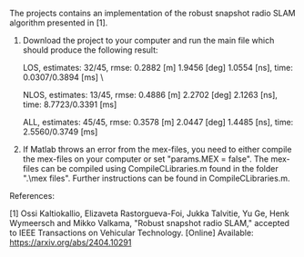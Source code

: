 The projects contains an implementation of the robust snapshot radio SLAM algorithm presented in [1].

1. Download the project to your computer and run the main file which should produce the following result:

   LOS, estimates:  32/45, rmse: 0.2882 [m] 1.9456 [deg] 1.0554 [ns], time: 0.0307/0.3894 [ms] \\
   
   NLOS, estimates: 13/45, rmse: 0.4886 [m] 2.2702 [deg] 2.1263 [ns], time: 8.7723/0.3391 [ms]

   ALL, estimates:  45/45, rmse: 0.3578 [m] 2.0447 [deg] 1.4485 [ns], time: 2.5560/0.3749 [ms]

3. If Matlab throws an error from the mex-files, you need to either compile the mex-files on your computer or set "params.MEX = false". The mex-files can be compiled using CompileCLibraries.m found in the folder ".\mex files". Further instructions can be found in CompileCLibraries.m.     

References:

[1] Ossi Kaltiokallio, Elizaveta Rastorgueva-Foi, Jukka Talvitie, Yu Ge, Henk Wymeersch and Mikko Valkama, "Robust snapshot radio SLAM," accepted to IEEE Transactions on Vehicular Technology. [Online] Available: https://arxiv.org/abs/2404.10291
